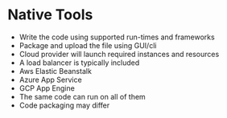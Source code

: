 # Native Tools

* Write the code using supported run-times and frameworks
* Package and upload the file using GUI/cli
* Cloud provider will launch required instances and resources
* A load balancer is typically included
* Aws Elastic Beanstalk
* Azure App Service
* GCP App Engine
* The same code can run on all of them
* Code packaging may differ



